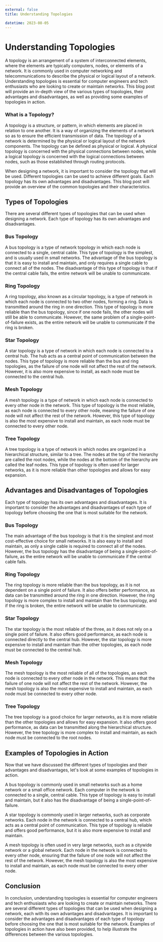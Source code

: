 ```yaml
---
external: false
title: Understanding Topologies

datetime: 2023-08-05
---
```



# Understanding Topologies

A topology is an arrangement of a system of interconnected elements, where the elements are typically computers, nodes, or elements of a network. It is commonly used in computer networking and telecommunications to describe the physical or logical layout of a network. Understanding topologies is essential for computer engineers and tech enthusiasts who are looking to create or maintain networks. This blog post will provide an in-depth view of the various types of topologies, their advantages and disadvantages, as well as providing some examples of topologies in action.

### What is a Topology?

A topology is a structure, or pattern, in which elements are placed in relation to one another. It is a way of organizing the elements of a network so as to ensure the efficient transmission of data. The topology of a network is determined by the physical or logical layout of the network components. The topology can be defined as physical or logical. A physical topology is concerned with the physical connections between nodes, while a logical topology is concerned with the logical connections between nodes, such as those established through routing protocols.

When designing a network, it is important to consider the topology that will be used. Different topologies can be used to achieve different goals. Each topology has its own advantages and disadvantages. This blog post will provide an overview of the common topologies and their characteristics.

## Types of Topologies

There are several different types of topologies that can be used when designing a network. Each type of topology has its own advantages and disadvantages. 

### Bus Topology

A bus topology is a type of network topology in which each node is connected to a single, central cable. This type of topology is the simplest, and is usually used in small networks. The advantage of the bus topology is that it is easy to install and maintain, and only requires a single cable to connect all of the nodes. The disadvantage of this type of topology is that if the central cable fails, the entire network will be unable to communicate.

### Ring Topology

A ring topology, also known as a circular topology, is a type of network in which each node is connected to two other nodes, forming a ring. Data is transmitted around the ring in one direction. This type of topology is more reliable than the bus topology, since if one node fails, the other nodes will still be able to communicate. However, the same problem of a single-point-of-failure exists, as the entire network will be unable to communicate if the ring is broken.

### Star Topology

A star topology is a type of network in which each node is connected to a central hub. The hub acts as a central point of communication between the nodes. This type of topology is more reliable than the bus and ring topologies, as the failure of one node will not affect the rest of the network. However, it is also more expensive to install, as each node must be connected to the central hub.

### Mesh Topology

A mesh topology is a type of network in which each node is connected to every other node in the network. This type of topology is the most reliable, as each node is connected to every other node, meaning the failure of one node will not affect the rest of the network. However, this type of topology is also the most expensive to install and maintain, as each node must be connected to every other node.

### Tree Topology

A tree topology is a type of network in which nodes are organized in a hierarchical structure, similar to a tree. The nodes at the top of the hierarchy are called the root nodes, while the nodes at the bottom of the hierarchy are called the leaf nodes. This type of topology is often used for larger networks, as it is more reliable than other topologies and allows for easy expansion.

## Advantages and Disadvantages of Topologies

Each type of topology has its own advantages and disadvantages. It is important to consider the advantages and disadvantages of each type of topology before choosing the one that is most suitable for the network.

### Bus Topology

The main advantage of the bus topology is that it is the simplest and most cost-effective choice for small networks. It is also easy to install and maintain, as only a single cable is required to connect all of the nodes. However, the bus topology has the disadvantage of being a single-point-of-failure, as the entire network will be unable to communicate if the central cable fails.

### Ring Topology

The ring topology is more reliable than the bus topology, as it is not dependent on a single point of failure. It also offers better performance, as data can be transmitted around the ring in one direction. However, the ring topology is more complex to install and maintain than the bus topology, and if the ring is broken, the entire network will be unable to communicate.

### Star Topology

The star topology is the most reliable of the three, as it does not rely on a single point of failure. It also offers good performance, as each node is connected directly to the central hub. However, the star topology is more expensive to install and maintain than the other topologies, as each node must be connected to the central hub.

### Mesh Topology

The mesh topology is the most reliable of all of the topologies, as each node is connected to every other node in the network. This means that the failure of one node will not affect the rest of the network. However, the mesh topology is also the most expensive to install and maintain, as each node must be connected to every other node.

### Tree Topology

The tree topology is a good choice for larger networks, as it is more reliable than the other topologies and allows for easy expansion. It also offers good performance, as data can be transmitted along the hierarchical structure. However, the tree topology is more complex to install and maintain, as each node must be connected to the root nodes.

## Examples of Topologies in Action

Now that we have discussed the different types of topologies and their advantages and disadvantages, let's look at some examples of topologies in action. 

A bus topology is commonly used in small networks such as a home network or a small office network. Each computer in the network is connected to a single, central cable. This type of topology is easy to install and maintain, but it also has the disadvantage of being a single-point-of-failure.

A star topology is commonly used in larger networks, such as corporate networks. Each node in the network is connected to a central hub, which acts as a central point of communication. This type of topology is reliable and offers good performance, but it is also more expensive to install and maintain.

A mesh topology is often used in very large networks, such as a citywide network or a global network. Each node in the network is connected to every other node, ensuring that the failure of one node will not affect the rest of the network. However, the mesh topology is also the most expensive to install and maintain, as each node must be connected to every other node.

## Conclusion 

In conclusion, understanding topologies is essential for computer engineers and tech enthusiasts who are looking to create or maintain networks. There are several different types of topologies that can be used when designing a network, each with its own advantages and disadvantages. It is important to consider the advantages and disadvantages of each type of topology before choosing the one that is most suitable for the network. Examples of topologies in action have also been provided, to help illustrate the differences between the various topologies.
